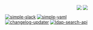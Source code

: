 <p align="center">
  <img align="center" src="https://github-readme-stats.vercel.app/api?username=devatherock&show_icons=true&theme=dark&hide_rank=true&count_private=true"/>
  <img align="center" src="https://github-readme-stats.vercel.app/api/top-langs?username=devatherock&layout=compact&theme=dark"/>
</p>

[![simple-slack](https://github-readme-stats.vercel.app/api/pin?username=devatherock&repo=simple-slack&theme=dark)](https://github.com/devatherock/simple-slack)
[![simple-yaml](https://github-readme-stats.vercel.app/api/pin?username=devatherock&repo=simple-yaml&theme=dark)](https://github.com/devatherock/simple-yaml)<br>
[![changelog-updater](https://github-readme-stats.vercel.app/api/pin?username=devatherock&repo=changelog-updater&theme=dark)](https://github.com/devatherock/changelog-updater)
[![ldap-search-api](https://github-readme-stats.vercel.app/api/pin?username=devatherock&repo=ldap-search-api&theme=dark)](https://github.com/devatherock/ldap-search-api)
